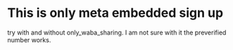 # This is only meta embedded sign up

try with and without only_waba_sharing. I am not sure with it the preverified number works.